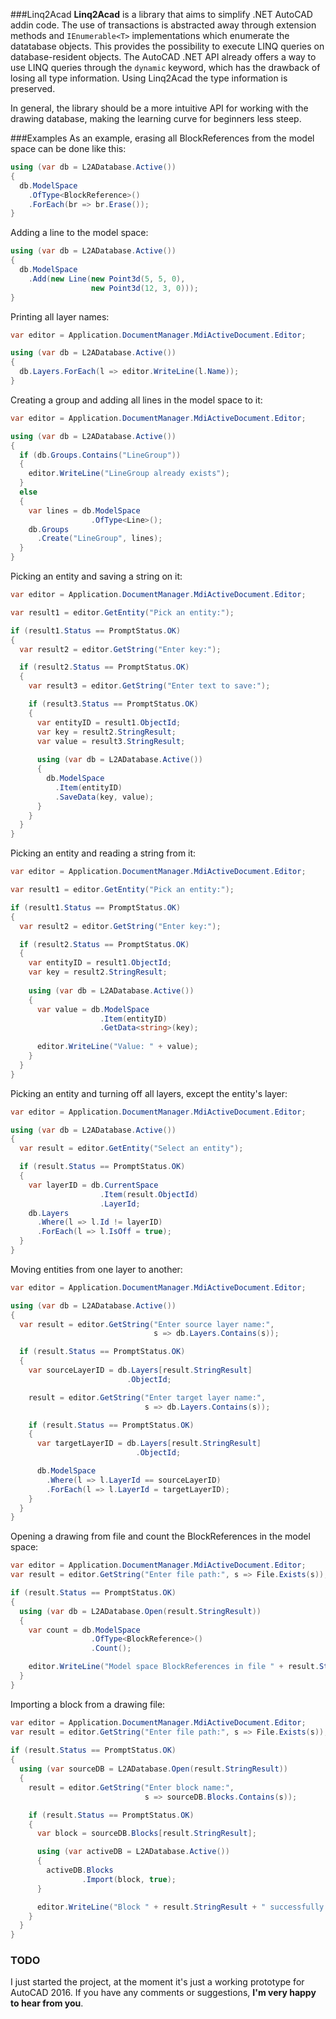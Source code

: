 ###Linq2Acad
**Linq2Acad** is a library that aims to simplify .NET AutoCAD addin code. The use of transactions is abstracted away through extension methods and ```IEnumerable<T>``` implementations which enumerate the datatabase objects. This provides the possibility to execute LINQ queries on database-resident objects. The AutoCAD .NET API already offers a way to use LINQ queries through the ```dynamic``` keyword, which has the drawback of losing all type information. Using Linq2Acad the type information is preserved.

In general, the library should be a more intuitive API for working with the drawing database, making the learning curve for beginners less steep.

###Examples
As an example, erasing all BlockReferences from the model space can be done like this:

```c#
using (var db = L2ADatabase.Active())
{
  db.ModelSpace
    .OfType<BlockReference>()
    .ForEach(br => br.Erase());
}
```

Adding a line to the model space:

```c#
using (var db = L2ADatabase.Active())
{
  db.ModelSpace
    .Add(new Line(new Point3d(5, 5, 0),
                  new Point3d(12, 3, 0)));
}
```

Printing all layer names:

```c#
var editor = Application.DocumentManager.MdiActiveDocument.Editor;

using (var db = L2ADatabase.Active())
{
  db.Layers.ForEach(l => editor.WriteLine(l.Name));
}
```

Creating a group and adding all lines in the model space to it:

```c#
var editor = Application.DocumentManager.MdiActiveDocument.Editor;

using (var db = L2ADatabase.Active())
{
  if (db.Groups.Contains("LineGroup"))
  {
    editor.WriteLine("LineGroup already exists");
  }
  else
  {
    var lines = db.ModelSpace
                  .OfType<Line>();
    db.Groups
      .Create("LineGroup", lines);
  }
}
```

Picking an entity and saving a string on it:

```c#
var editor = Application.DocumentManager.MdiActiveDocument.Editor;

var result1 = editor.GetEntity("Pick an entity:");

if (result1.Status == PromptStatus.OK)
{
  var result2 = editor.GetString("Enter key:");

  if (result2.Status == PromptStatus.OK)
  {
    var result3 = editor.GetString("Enter text to save:");

    if (result3.Status == PromptStatus.OK)
    {
      var entityID = result1.ObjectId;
      var key = result2.StringResult;
      var value = result3.StringResult;
      
      using (var db = L2ADatabase.Active())
      {
        db.ModelSpace
          .Item(entityID)
          .SaveData(key, value);
      }
    }
  }
}
```

Picking an entity and reading a string from it:

```c#
var editor = Application.DocumentManager.MdiActiveDocument.Editor;

var result1 = editor.GetEntity("Pick an entity:");

if (result1.Status == PromptStatus.OK)
{
  var result2 = editor.GetString("Enter key:");

  if (result2.Status == PromptStatus.OK)
  {
    var entityID = result1.ObjectId;
    var key = result2.StringResult;
      
    using (var db = L2ADatabase.Active())
    {
      var value = db.ModelSpace
                    .Item(entityID)
                    .GetData<string>(key);
      
      editor.WriteLine("Value: " + value);
    }
  }
}
```

Picking an entity and turning off all layers, except the entity's layer:

```c#
var editor = Application.DocumentManager.MdiActiveDocument.Editor;

using (var db = L2ADatabase.Active())
{
  var result = editor.GetEntity("Select an entity");

  if (result.Status == PromptStatus.OK)
  {
    var layerID = db.CurrentSpace
                    .Item(result.ObjectId)
                    .LayerId;
    db.Layers
      .Where(l => l.Id != layerID)
      .ForEach(l => l.IsOff = true);
  }
}
```

Moving entities from one layer to another:

```c#
var editor = Application.DocumentManager.MdiActiveDocument.Editor;

using (var db = L2ADatabase.Active())
{
  var result = editor.GetString("Enter source layer name:",
                                s => db.Layers.Contains(s));

  if (result.Status == PromptStatus.OK)
  {
    var sourceLayerID = db.Layers[result.StringResult]
                          .ObjectId;

    result = editor.GetString("Enter target layer name:",
                              s => db.Layers.Contains(s));

    if (result.Status == PromptStatus.OK)
    {
      var targetLayerID = db.Layers[result.StringResult]
                            .ObjectId;

      db.ModelSpace
        .Where(l => l.LayerId == sourceLayerID)
        .ForEach(l => l.LayerId = targetLayerID);
    }
  }
}
```

Opening a drawing from file and count the BlockReferences in the model space:

```c#
var editor = Application.DocumentManager.MdiActiveDocument.Editor;
var result = editor.GetString("Enter file path:", s => File.Exists(s));

if (result.Status == PromptStatus.OK)
{
  using (var db = L2ADatabase.Open(result.StringResult))
  {
    var count = db.ModelSpace
                  .OfType<BlockReference>()
                  .Count();

    editor.WriteLine("Model space BlockReferences in file " + result.StringResult + ": " + count);
  }
}
```

Importing a block from a drawing file:

```c#
var editor = Application.DocumentManager.MdiActiveDocument.Editor;
var result = editor.GetString("Enter file path:", s => File.Exists(s));
      
if (result.Status == PromptStatus.OK)
{
  using (var sourceDB = L2ADatabase.Open(result.StringResult))
  {
    result = editor.GetString("Enter block name:",
                              s => sourceDB.Blocks.Contains(s));

    if (result.Status == PromptStatus.OK)
    {
      var block = sourceDB.Blocks[result.StringResult];

      using (var activeDB = L2ADatabase.Active())
      {
        activeDB.Blocks
                .Import(block, true);
      }

      editor.WriteLine("Block " + result.StringResult + " successfully imported");
    }
  }
}
```

### TODO
I just started the project, at the moment it's just a working prototype for AutoCAD 2016. If you have any comments or suggestions, **I'm very happy to hear from you**.
